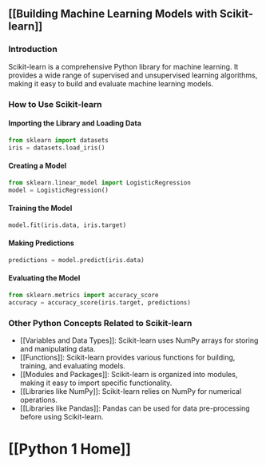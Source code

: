 ## [[Building Machine Learning Models with Scikit-learn]]

### Introduction
Scikit-learn is a comprehensive Python library for machine learning. It provides a wide range of supervised and unsupervised learning algorithms, making it easy to build and evaluate machine learning models.

### How to Use Scikit-learn

#### Importing the Library and Loading Data
```python
from sklearn import datasets
iris = datasets.load_iris()
```

#### Creating a Model
```python
from sklearn.linear_model import LogisticRegression
model = LogisticRegression()
```

#### Training the Model
```python
model.fit(iris.data, iris.target)
```

#### Making Predictions
```python
predictions = model.predict(iris.data)
```

#### Evaluating the Model
```python
from sklearn.metrics import accuracy_score
accuracy = accuracy_score(iris.target, predictions)
```

### Other Python Concepts Related to Scikit-learn

- [[Variables and Data Types]]: Scikit-learn uses NumPy arrays for storing and manipulating data.
- [[Functions]]: Scikit-learn provides various functions for building, training, and evaluating models.
- [[Modules and Packages]]: Scikit-learn is organized into modules, making it easy to import specific functionality.
- [[Libraries like NumPy]]: Scikit-learn relies on NumPy for numerical operations.
- [[Libraries like Pandas]]: Pandas can be used for data pre-processing before using Scikit-learn.
# [[Python 1 Home]]